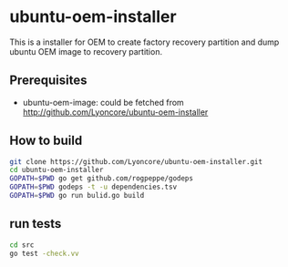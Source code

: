 # ubuntu-oem-installer

This is a installer for OEM to create factory recovery partition and dump ubuntu OEM image to recovery partition.

## Prerequisites
- ubuntu-oem-image: could be fetched from http://github.com/Lyoncore/ubuntu-oem-installer

## How to build
``` bash
git clone https://github.com/Lyoncore/ubuntu-oem-installer.git
cd ubuntu-oem-installer
GOPATH=$PWD go get github.com/rogpeppe/godeps
GOPATH=$PWD godeps -t -u dependencies.tsv
GOPATH=$PWD go run bulid.go build
```

## run tests
``` bash
cd src
go test -check.vv
```
